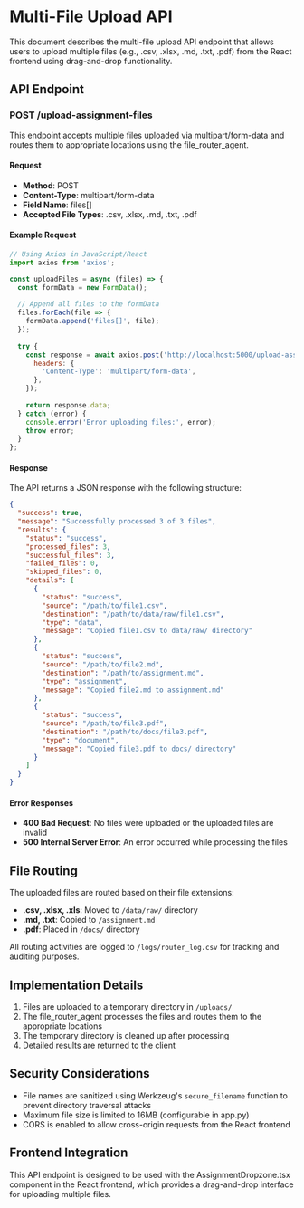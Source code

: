 # Multi-File Upload API

This document describes the multi-file upload API endpoint that allows users to upload multiple files (e.g., .csv, .xlsx, .md, .txt, .pdf) from the React frontend using drag-and-drop functionality.

## API Endpoint

### POST /upload-assignment-files

This endpoint accepts multiple files uploaded via multipart/form-data and routes them to appropriate locations using the file_router_agent.

#### Request

- **Method**: POST
- **Content-Type**: multipart/form-data
- **Field Name**: files[]
- **Accepted File Types**: .csv, .xlsx, .md, .txt, .pdf

#### Example Request

```javascript
// Using Axios in JavaScript/React
import axios from 'axios';

const uploadFiles = async (files) => {
  const formData = new FormData();
  
  // Append all files to the formData
  files.forEach(file => {
    formData.append('files[]', file);
  });
  
  try {
    const response = await axios.post('http://localhost:5000/upload-assignment-files', formData, {
      headers: {
        'Content-Type': 'multipart/form-data',
      },
    });
    
    return response.data;
  } catch (error) {
    console.error('Error uploading files:', error);
    throw error;
  }
};
```

#### Response

The API returns a JSON response with the following structure:

```json
{
  "success": true,
  "message": "Successfully processed 3 of 3 files",
  "results": {
    "status": "success",
    "processed_files": 3,
    "successful_files": 3,
    "failed_files": 0,
    "skipped_files": 0,
    "details": [
      {
        "status": "success",
        "source": "/path/to/file1.csv",
        "destination": "/path/to/data/raw/file1.csv",
        "type": "data",
        "message": "Copied file1.csv to data/raw/ directory"
      },
      {
        "status": "success",
        "source": "/path/to/file2.md",
        "destination": "/path/to/assignment.md",
        "type": "assignment",
        "message": "Copied file2.md to assignment.md"
      },
      {
        "status": "success",
        "source": "/path/to/file3.pdf",
        "destination": "/path/to/docs/file3.pdf",
        "type": "document",
        "message": "Copied file3.pdf to docs/ directory"
      }
    ]
  }
}
```

#### Error Responses

- **400 Bad Request**: No files were uploaded or the uploaded files are invalid
- **500 Internal Server Error**: An error occurred while processing the files

## File Routing

The uploaded files are routed based on their file extensions:

- **.csv, .xlsx, .xls**: Moved to `/data/raw/` directory
- **.md, .txt**: Copied to `/assignment.md`
- **.pdf**: Placed in `/docs/` directory

All routing activities are logged to `/logs/router_log.csv` for tracking and auditing purposes.

## Implementation Details

1. Files are uploaded to a temporary directory in `/uploads/`
2. The file_router_agent processes the files and routes them to the appropriate locations
3. The temporary directory is cleaned up after processing
4. Detailed results are returned to the client

## Security Considerations

- File names are sanitized using Werkzeug's `secure_filename` function to prevent directory traversal attacks
- Maximum file size is limited to 16MB (configurable in app.py)
- CORS is enabled to allow cross-origin requests from the React frontend

## Frontend Integration

This API endpoint is designed to be used with the AssignmentDropzone.tsx component in the React frontend, which provides a drag-and-drop interface for uploading multiple files.
